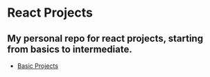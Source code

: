 # React Projects

## My personal repo for react projects, starting from basics to intermediate.

- [Basic Projects](https://github.com/dhruvsharma1999/React-projects/tree/main/basic_projects/birthday_card)
